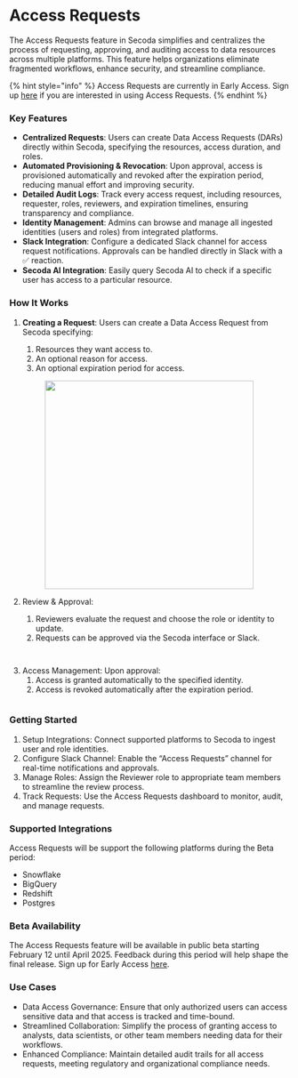 # Access Requests

The Access Requests feature in Secoda simplifies and centralizes the process of requesting, approving, and auditing access to data resources across multiple platforms. This feature helps organizations eliminate fragmented workflows, enhance security, and streamline compliance.

{% hint style="info" %}
Access Requests are currently in Early Access. Sign up [here](https://tally.so/r/n0DBQ6) if you are interested in using Access Requests.
{% endhint %}



### Key Features

* **Centralized Requests**: Users can create Data Access Requests (DARs) directly within Secoda, specifying the resources, access duration, and roles.
* **Automated Provisioning & Revocation**: Upon approval, access is provisioned automatically and revoked after the expiration period, reducing manual effort and improving security.
* **Detailed Audit Logs**: Track every access request, including resources, requester, roles, reviewers, and expiration timelines, ensuring transparency and compliance.
* **Identity Management**: Admins can browse and manage all ingested identities (users and roles) from integrated platforms.
* **Slack Integration**: Configure a dedicated Slack channel for access request notifications. Approvals can be handled directly in Slack with a ✅ reaction.
* **Secoda AI Integration**: Easily query Secoda AI to check if a specific user has access to a particular resource.

### How It Works

1.  **Creating a Request**: Users can create a Data Access Request from Secoda specifying:

    1. Resources they want access to.
    2. An optional reason for access.
    3. An optional expiration period for access.

    <figure><img src="https://secoda-public-media-assets.s3.amazonaws.com/3332b1f0-e670-4cef-b287-e55729de78ab.png" alt="" width="375"><figcaption></figcaption></figure>
2. Review & Approval:
   1. Reviewers evaluate the request and choose the role or identity to update.
   2. Requests can be approved via the Secoda interface or Slack.

<figure><img src="https://secoda-public-media-assets.s3.amazonaws.com/55960578-b82b-4ee7-a483-fe165ac3864e.png" alt=""><figcaption></figcaption></figure>

<figure><img src="https://secoda-public-media-assets.s3.amazonaws.com/111d12ee-a25e-4f06-950e-141a4e49e843.png" alt=""><figcaption></figcaption></figure>

3. Access Management: Upon approval:
   1. Access is granted automatically to the specified identity.
   2. Access is revoked automatically after the expiration period.

<figure><img src="https://secoda-public-media-assets.s3.amazonaws.com/f7823204-28a0-497c-b3fa-7c7260172c16.png" alt=""><figcaption></figcaption></figure>

### Getting Started

1. Setup Integrations: Connect supported platforms to Secoda to ingest user and role identities.
2. Configure Slack Channel: Enable the “Access Requests” channel for real-time notifications and approvals.
3. Manage Roles: Assign the Reviewer role to appropriate team members to streamline the review process.
4. Track Requests: Use the Access Requests dashboard to monitor, audit, and manage requests.

### Supported Integrations

Access Requests will be support the following platforms during the Beta period:

* Snowflake
* BigQuery
* Redshift
* Postgres

### Beta Availability

The Access Requests feature will be available in public beta starting February 12 until April 2025. Feedback during this period will help shape the final release. Sign up for Early Access [here](https://tally.so/r/3N8ENQ).

### Use Cases

* Data Access Governance: Ensure that only authorized users can access sensitive data and that access is tracked and time-bound.
* Streamlined Collaboration: Simplify the process of granting access to analysts, data scientists, or other team members needing data for their workflows.
* Enhanced Compliance: Maintain detailed audit trails for all access requests, meeting regulatory and organizational compliance needs.
